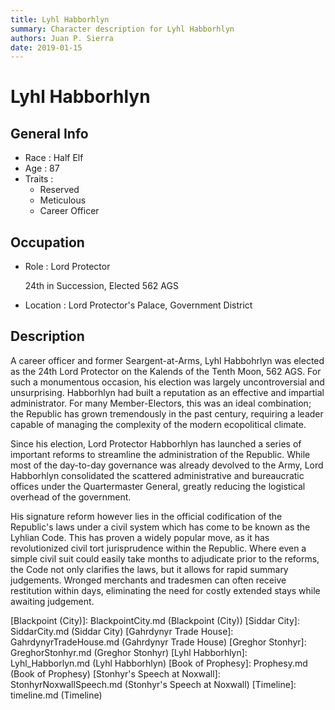 ```yaml
---
title: Lyhl Habborhlyn
summary: Character description for Lyhl Habborhlyn
authors: Juan P. Sierra
date: 2019-01-15
---
```


# Lyhl Habborhlyn

## General Info

- Race : Half Elf
- Age : 87
- Traits :
    - Reserved
    - Meticulous
    - Career Officer
## Occupation

- Role : Lord Protector

    24th in Succession, Elected 562 AGS
    
- Location : Lord Protector's Palace, Government District

## Description

A career officer and former Seargent-at-Arms, Lyhl Habbohrlyn was elected as the 24th Lord Protector on the Kalends of the Tenth Moon, 562 AGS. For such a monumentous occasion, his election was largely uncontroversial and unsurprising. Habborhlyn had built a reputation as an effective and impartial administrator. For many Member-Electors, this was an ideal combination; the Republic has grown tremendously in the past century, requiring a leader capable of managing the complexity of the modern ecopolitical climate.

Since his election, Lord Protector Habborhlyn has launched a series of important reforms to streamline the administration of the Republic. While most of the day-to-day governance was already devolved to the Army, Lord Habborhlyn consolidated the scattered administrative and bureaucratic offices under the Quartermaster General, greatly reducing the logistical overhead of the government.

His signature reform however lies in the official codification of the Republic's laws under a civil system which has come to be known as the Lyhlian Code. This has proven a widely popular move, as it has revolutionized civil tort jurisprudence within the Republic. Where even a simple civil suit could easily take months to adjudicate prior to the reforms, the Code not only clarifies the laws, but it allows for rapid summary judgements. Wronged merchants and tradesmen can often receive restitution within days, eliminating the need for costly extended stays while awaiting judgement.


[Kingdom of Dohlar]: Blackpoint.md (Kingdom of Dohlar)
[Republic of Siddarmark]: Republic.md (Republic of Siddarmark)
[Blackpoint (City)]: BlackpointCity.md (Blackpoint (City))
[Siddar City]: SiddarCity.md (Siddar City)
[Gahrdynyr Trade House]: GahrdynyrTradeHouse.md (Gahrdynyr Trade House)
[Greghor Stonhyr]: GreghorStonhyr.md (Greghor Stonhyr)
[Lyhl Habborhlyn]: Lyhl_Habborlyn.md (Lyhl Habborhlyn)
[Book of Prophesy]: Prophesy.md (Book of Prophesy)
[Stonhyr's Speech at Noxwall]: StonhyrNoxwallSpeech.md (Stonhyr's Speech at Noxwall)
[Timeline]: timeline.md (Timeline)